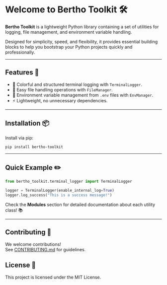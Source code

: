 
# Welcome to Bertho Toolkit 🛠️

**Bertho Toolkit** is a lightweight Python library containing a set of utilities for logging, file management, and environment variable handling.

Designed for simplicity, speed, and flexibility, it provides essential building blocks to help you bootstrap your Python projects quickly and professionally.

---

## Features 🚀

- 🎨 Colorful and structured terminal logging with `TerminalLogger`.
- 📂 Easy file handling operations with `FileManager`.
- 🌱 Environment variable management from `.env` files with `EnvManager`.
- ⚡ Lightweight, no unnecessary dependencies.

---

## Installation 📦

Install via pip:

```bash
pip install bertho-toolkit
```

---

## Quick Example ✏️

```python
from bertho_toolkit.terminal_logger import TerminalLogger

logger = TerminalLogger(enable_internal_log=True)
logger.log_success("This is a success message!")
```

Check the **Modules** section for detailed documentation about each utility class! 📚

---

## Contributing 🤝

We welcome contributions!  
See [CONTRIBUTING.md](https://github.com/bertho-toolkit/bertho-python-toolkit/blob/main/CONTRIBUTING.md) for guidelines.

## License 📄

This project is licensed under the MIT License.
